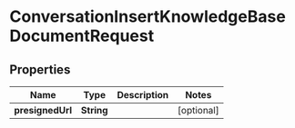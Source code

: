
# ConversationInsertKnowledgeBaseDocumentRequest

## Properties
Name | Type | Description | Notes
------------ | ------------- | ------------- | -------------
**presignedUrl** | **String** |  |  [optional]




